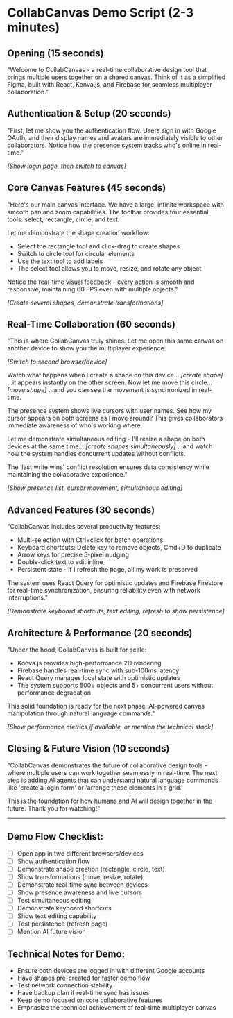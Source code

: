 # CollabCanvas Demo Script (2-3 minutes)

## Opening (15 seconds)

"Welcome to CollabCanvas - a real-time collaborative design tool that brings multiple users together on a shared canvas. Think of it as a simplified Figma, built with React, Konva.js, and Firebase for seamless multiplayer collaboration."

## Authentication & Setup (20 seconds)

"First, let me show you the authentication flow. Users sign in with Google OAuth, and their display names and avatars are immediately visible to other collaborators. Notice how the presence system tracks who's online in real-time."

_[Show login page, then switch to canvas]_

## Core Canvas Features (45 seconds)

"Here's our main canvas interface. We have a large, infinite workspace with smooth pan and zoom capabilities. The toolbar provides four essential tools: select, rectangle, circle, and text.

Let me demonstrate the shape creation workflow:

- Select the rectangle tool and click-drag to create shapes
- Switch to circle tool for circular elements
- Use the text tool to add labels
- The select tool allows you to move, resize, and rotate any object

Notice the real-time visual feedback - every action is smooth and responsive, maintaining 60 FPS even with multiple objects."

_[Create several shapes, demonstrate transformations]_

## Real-Time Collaboration (60 seconds)

"This is where CollabCanvas truly shines. Let me open this same canvas on another device to show you the multiplayer experience.

_[Switch to second browser/device]_

Watch what happens when I create a shape on this device... _[create shape]_ ...it appears instantly on the other screen. Now let me move this circle... _[move shape]_ ...and you can see the movement is synchronized in real-time.

The presence system shows live cursors with user names. See how my cursor appears on both screens as I move around? This gives collaborators immediate awareness of who's working where.

Let me demonstrate simultaneous editing - I'll resize a shape on both devices at the same time... _[create shapes simultaneously]_ ...and watch how the system handles concurrent updates without conflicts. 

The 'last write wins' conflict resolution ensures data consistency while maintaining the collaborative experience."

_[Show presence list, cursor movement, simultaneous editing]_

## Advanced Features (30 seconds)

"CollabCanvas includes several productivity features:

- Multi-selection with Ctrl+click for batch operations
- Keyboard shortcuts: Delete key to remove objects, Cmd+D to duplicate
- Arrow keys for precise 5-pixel nudging
- Double-click text to edit inline
- Persistent state - if I refresh the page, all my work is preserved

The system uses React Query for optimistic updates and Firebase Firestore for real-time synchronization, ensuring reliability even with network interruptions."

_[Demonstrate keyboard shortcuts, text editing, refresh to show persistence]_

## Architecture & Performance (20 seconds)

"Under the hood, CollabCanvas is built for scale:

- Konva.js provides high-performance 2D rendering
- Firebase handles real-time sync with sub-100ms latency
- React Query manages local state with optimistic updates
- The system supports 500+ objects and 5+ concurrent users without performance degradation

This solid foundation is ready for the next phase: AI-powered canvas manipulation through natural language commands."

_[Show performance metrics if available, or mention the technical stack]_

## Closing & Future Vision (10 seconds)

"CollabCanvas demonstrates the future of collaborative design tools - where multiple users can work together seamlessly in real-time. The next step is adding AI agents that can understand natural language commands like 'create a login form' or 'arrange these elements in a grid.'

This is the foundation for how humans and AI will design together in the future. Thank you for watching!"

---

## Demo Flow Checklist:

- [ ] Open app in two different browsers/devices
- [ ] Show authentication flow
- [ ] Demonstrate shape creation (rectangle, circle, text)
- [ ] Show transformations (move, resize, rotate)
- [ ] Demonstrate real-time sync between devices
- [ ] Show presence awareness and live cursors
- [ ] Test simultaneous editing
- [ ] Demonstrate keyboard shortcuts
- [ ] Show text editing capability
- [ ] Test persistence (refresh page)
- [ ] Mention AI future vision

## Technical Notes for Demo:

- Ensure both devices are logged in with different Google accounts
- Have shapes pre-created for faster demo flow
- Test network connection stability
- Have backup plan if real-time sync has issues
- Keep demo focused on core collaborative features
- Emphasize the technical achievement of real-time multiplayer canvas
